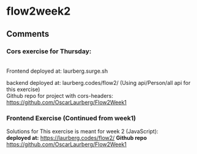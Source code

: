 # flow2week2

<h2>Comments</h2>

<h3>Cors exercise for Thursday:</h3>
<br>
Frontend deployed at:
laurberg.surge.sh<br>

backend deployed at:
laurberg.codes/flow2/ (Using api/Person/all api for this exercise)<br>
Github repo for project with cors-headers:
https://github.com/OscarLaurberg/Flow2Week1

<h3>Frontend Exercise (Continued from week1)</h3>

Solutions for This exercise is meant for week 2 (JavaScript):<br>
<b>deployed at:</b>
https://laurberg.codes/flow2/
<b> Github repo </b>
https://github.com/OscarLaurberg/Flow2Week1
